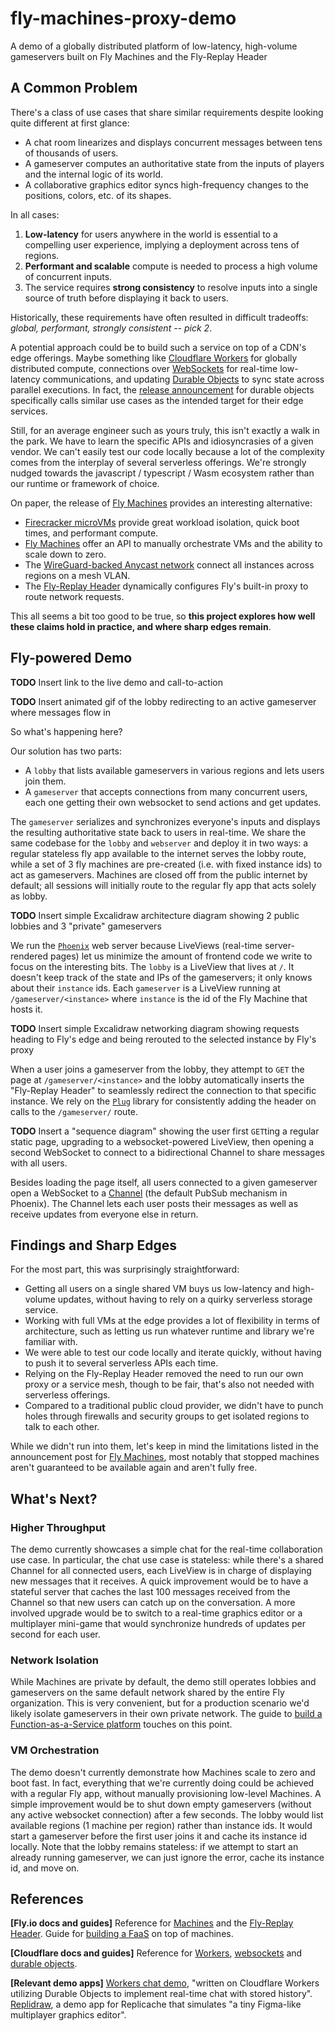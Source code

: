 # fly-machines-proxy-demo
A demo of a globally distributed platform of low-latency, high-volume gameservers built on Fly Machines and the Fly-Replay Header

## A Common Problem

There's a class of use cases that share similar requirements despite looking quite different at first glance:

* A chat room linearizes and displays concurrent messages between tens of thousands of users.
* A gameserver computes an authoritative state from the inputs of players and the internal logic of its world.
* A collaborative graphics editor syncs high-frequency changes to the positions, colors, etc. of its shapes.

In all cases:

1. **Low-latency** for users anywhere in the world is essential to a compelling user experience, implying a deployment across tens of regions. 
2. **Performant and scalable** compute is needed to process a high volume of concurrent inputs.
3. The service requires **strong consistency** to resolve inputs into a single source of truth before displaying it back to users.

Historically, these requirements have often resulted in difficult tradeoffs: _global, performant, strongly consistent -- pick 2_.

A potential approach could be to build such a service on top of a CDN's edge offerings. Maybe something like [Cloudflare Workers](https://developers.cloudflare.com/workers/) for globally distributed compute, connections over [WebSockets](https://developers.cloudflare.com/workers/runtime-apis/websockets/) for real-time low-latency communications, and updating [Durable Objects](https://developers.cloudflare.com/workers/learning/using-durable-objects) to sync state across parallel executions. In fact, the [release announcement](https://blog.cloudflare.com/introducing-workers-durable-objects/) for durable objects specifically calls similar use cases as the intended target for their edge services. 

Still, for an average engineer such as yours truly, this isn't exactly a walk in the park. We have to learn the specific APIs and idiosyncrasies of a given vendor. We can't easily test our code locally because a lot of the complexity comes from the interplay of several serverless offerings. We're strongly nudged towards the javascript / typescript / Wasm ecosystem rather than our runtime or framework of choice.

On paper, the release of [Fly Machines](https://fly.io/blog/fly-machines/) provides an interesting alternative:

* [Firecracker microVMs](https://fly.io/blog/sandboxing-and-workload-isolation/) provide great workload isolation, quick boot times, and performant compute.
* [Fly Machines](https://fly.io/docs/reference/machines/) offer an API to manually orchestrate VMs and the ability to scale down to zero.
* The [WireGuard-backed Anycast network](https://fly.io/blog/ipv6-wireguard-peering/) connect all instances across regions on a mesh VLAN.
* The [Fly-Replay Header](https://fly.io/docs/reference/fly-replay/) dynamically configures Fly's built-in proxy to route network requests.

This all seems a bit too good to be true, so **this project explores how well these claims hold in practice, and where sharp edges remain**.

## Fly-powered Demo

**TODO** Insert link to the live demo and call-to-action

**TODO** Insert animated gif of the lobby redirecting to an active gameserver where messages flow in

So what's happening here?

Our solution has two parts: 

* A `lobby` that lists available gameservers in various regions and lets users join them. 
* A `gameserver` that accepts connections from many concurrent users, each one getting their own websocket to send actions and get updates. 

The `gameserver` serializes and synchronizes everyone's inputs and displays the resulting authoritative state back to users in real-time. We share the same codebase for the `lobby` and `webserver` and deploy it in two ways: a regular stateless fly app available to the internet serves the lobby route, while a set of 3 fly machines are pre-created (i.e. with fixed instance ids) to act as gameservers. Machines are closed off from the public internet by default; all sessions will initially route to the regular fly app that acts solely as lobby.

**TODO** Insert simple Excalidraw architecture diagram showing 2 public lobbies and 3 "private" gameservers

We run the [`Phoenix`](https://github.com/phoenixframework/phoenix) web server because LiveViews (real-time server-rendered pages) let us minimize the amount of frontend code we write to focus on the interesting bits. The `lobby` is a LiveView that lives at `/`. It doesn't keep track of the state and IPs of the gameservers; it only knows about their `instance` ids. Each `gameserver` is a LiveView running at `/gameserver/<instance>` where `instance` is the id of the Fly Machine that hosts it.

**TODO** Insert simple Excalidraw networking diagram showing requests heading to Fly's edge and being rerouted to the selected instance by Fly's proxy

When a user joins a gameserver from the lobby, they attempt to `GET` the page at `/gameserver/<instance>` and the lobby automatically inserts the "Fly-Replay Header" to seamlessly redirect the connection to that specific instance. We rely on the [`Plug`](https://github.com/elixir-plug/plug) library for consistently adding the header on calls to the `/gameserver/` route.

**TODO** Insert a "sequence diagram" showing the user first `GET`ting a regular static page, upgrading to a websocket-powered LiveView, then opening a second WebSocket to connect to a bidirectional Channel to share messages with all users.

Besides loading the page itself, all users connected to a given gameserver open a WebSocket to a [Channel](https://hexdocs.pm/phoenix/channels.html) (the default PubSub mechanism in Phoenix). The Channel lets each user posts their messages as well as receive updates from everyone else in return.

## Findings and Sharp Edges

For the most part, this was surprisingly straightforward:

* Getting all users on a single shared VM buys us low-latency and high-volume updates, without having to rely on a quirky serverless storage service.
* Working with full VMs at the edge provides a lot of flexibility in terms of architecture, such as letting us run whatever runtime and library we're familiar with. 
* We were able to test our code locally and iterate quickly, without having to push it to several serverless APIs each time.
* Relying on the Fly-Replay Header removed the need to run our own proxy or a service mesh, though to be fair, that's also not needed with serverless offerings.
* Compared to a traditional public cloud provider, we didn't have to punch holes through firewalls and security groups to get isolated regions to talk to each other. 

While we didn't run into them, let's keep in mind the limitations listed in the announcement post for [Fly Machines](https://fly.io/blog/fly-machines/#how-fly-machines-will-frustrate-you-the-emotional-cost-of-simplicity), most notably that stopped machines aren't guaranteed to be available again and aren't fully free.

## What's Next?

### Higher Throughput

The demo currently showcases a simple chat for the real-time collaboration use case. In particular, the chat use case is stateless: while there's a shared Channel for all connected users, each LiveView is in charge of displaying new messages that it receives. A quick improvement would be to have a stateful server that caches the last 100 messages received from the Channel so that new users can catch up on the conversation. A more involved upgrade would be to switch to a real-time graphics editor or a multiplayer mini-game that would synchronize hundreds of updates per second for each user.

### Network Isolation

While Machines are private by default, the demo still operates lobbies and gameservers on the same default network shared by the entire Fly organization. This is very convenient, but for a production scenario we'd likely isolate gameservers in their own private network. The guide to [build a Function-as-a-Service platform](https://fly.io/docs/app-guides/functions-with-machines/) touches on this point.

### VM Orchestration

The demo doesn't currently demonstrate how Machines scale to zero and boot fast. In fact, everything that we're currently doing could be achieved with a regular Fly app, without manually provisioning low-level Machines. A simple improvement would be to shut down empty gameservers (without any active websocket connection) after a few seconds. The lobby would list available regions (1 machine per region) rather than instance ids. It would start a gameserver before the first user joins it and cache its instance id locally. Note that the lobby remains stateless: if we attempt to start an already running gameserver, we can just ignore the error, cache its instance id, and move on.

## References

**[Fly.io docs and guides]** Reference for [Machines](https://fly.io/docs/reference/machines/) and the [Fly-Replay Header](https://fly.io/docs/reference/fly-replay/). Guide for [building a FaaS](https://fly.io/docs/app-guides/functions-with-machines/) on top of machines.

**[Cloudflare docs and guides]** Reference for [Workers](https://developers.cloudflare.com/workers/), [websockets](https://developers.cloudflare.com/workers/learning/using-websockets/) and [durable objects](https://developers.cloudflare.com/workers/learning/using-durable-objects/).

**[Relevant demo apps]** [Workers chat demo](https://github.com/cloudflare/workers-chat-demo), "written on Cloudflare Workers utilizing Durable Objects to implement real-time chat with stored history". [Replidraw](https://github.com/rocicorp/replidraw), a demo app for Replicache that simulates "a tiny Figma-like multiplayer graphics editor".